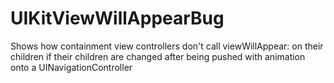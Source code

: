 UIKitViewWillAppearBug
======================

Shows how containment view controllers don't call viewWillAppear: on their children if their children are changed after being pushed with animation onto a UINavigationController